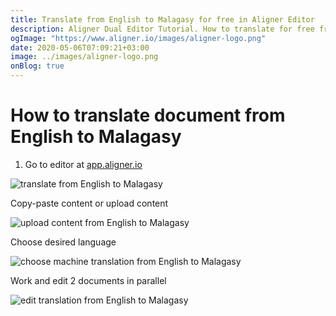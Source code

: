 ```yaml
---
title: Translate from English to Malagasy for free in Aligner Editor
description: Aligner Dual Editor Tutorial. How to translate for free from English to Malagasy. Aligner is multilingual document management platform. 
ogImage: "https://www.aligner.io/images/aligner-logo.png"
date: 2020-05-06T07:09:21+03:00
image: ../images/aligner-logo.png
onBlog: true
---
```


# How to translate document from English to Malagasy

1. Go to editor at [app.aligner.io](https://app.aligner.io "Aligner App web page")

![translate from English to Malagasy](../aligner-blank-editor.png "translate from English to Malagasy")

Copy-paste content or upload content

![upload content from English to Malagasy](../aligner-uploaded-document.png "upload content from English to Malagasy")

Choose desired language

![choose machine translation from English to Malagasy](../aligner-language-dropdown.png "choose machine translation from English to Malagasy")

Work and edit 2 documents in parallel

![edit translation from English to Malagasy](../aligner-double-sitded-editor.png "edit translation from English to Malagasy")

